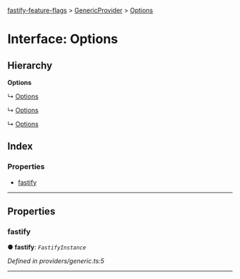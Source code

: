 [fastify-feature-flags](../README.md) > [GenericProvider](../classes/genericprovider.md) > [Options](../interfaces/genericprovider.options.md)

# Interface: Options

## Hierarchy

**Options**

↳  [Options](configprovider.options.md)

↳  [Options](envprovider.options.md)

↳  [Options](unleashprovider.options.md)

## Index

### Properties

* [fastify](genericprovider.options.md#fastify)

---

## Properties

<a id="fastify"></a>

###  fastify

**● fastify**: *`FastifyInstance`*

*Defined in providers/generic.ts:5*

___

